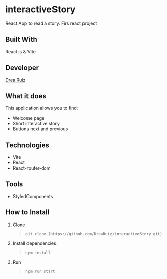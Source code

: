 # interactiveStory
React App to read a story.
Firs react project


## Built With
React js & Vite

## Developer
[Drea Ruiz](https://github.com/drearuiz/)

## What it does
This application allows you to find:

- Welcome page</li>
- Short interactive story</li>
- Buttons next and previous</li>


## Technologies
- Vite
- React
- React-router-dom


## Tools
- StyledComponents


## How to Install
1. Clone 
    > `git clone (https://github.com/DreaRuiz/interactiveStory.git)`
2. Install dependencies 
    >`npm install`    
3. Run
    >`npm run start`
